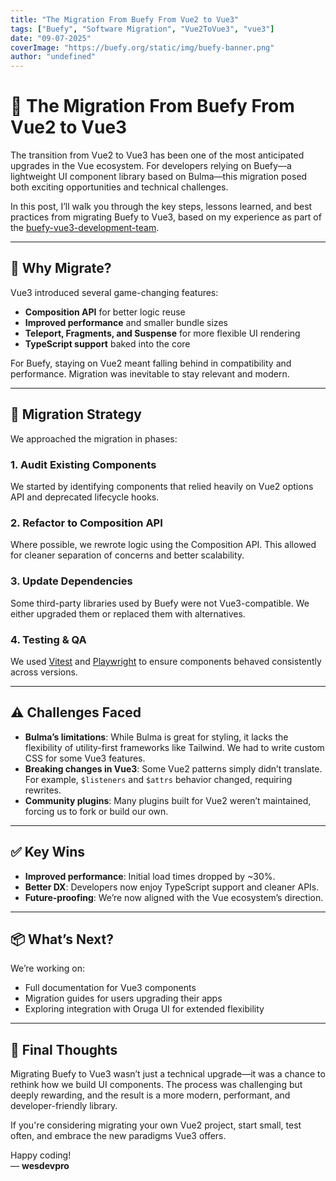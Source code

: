 ```yaml
---
title: "The Migration From Buefy From Vue2 to Vue3"
tags: ["Buefy", "Software Migration", "Vue2ToVue3", "vue3"]
date: "09-07-2025"
coverImage: "https://buefy.org/static/img/buefy-banner.png"
author: "undefined"
---
```


# 🚀 The Migration From Buefy From Vue2 to Vue3

The transition from Vue2 to Vue3 has been one of the most anticipated upgrades in the Vue ecosystem. For developers relying on Buefy—a lightweight UI component library based on Bulma—this migration posed both exciting opportunities and technical challenges.

In this post, I’ll walk you through the key steps, lessons learned, and best practices from migrating Buefy to Vue3, based on my experience as part of the [buefy-vue3-development-team](https://github.com/buefy/buefy-vue3-development-team).

---

## 🧭 Why Migrate?

Vue3 introduced several game-changing features:
- **Composition API** for better logic reuse
- **Improved performance** and smaller bundle sizes
- **Teleport, Fragments, and Suspense** for more flexible UI rendering
- **TypeScript support** baked into the core

For Buefy, staying on Vue2 meant falling behind in compatibility and performance. Migration was inevitable to stay relevant and modern.

---

## 🔧 Migration Strategy

We approached the migration in phases:

### 1. **Audit Existing Components**
We started by identifying components that relied heavily on Vue2 options API and deprecated lifecycle hooks.

### 2. **Refactor to Composition API**
Where possible, we rewrote logic using the Composition API. This allowed for cleaner separation of concerns and better scalability.

### 3. **Update Dependencies**
Some third-party libraries used by Buefy were not Vue3-compatible. We either upgraded them or replaced them with alternatives.

### 4. **Testing & QA**
We used [Vitest](https://vitest.dev/) and [Playwright](https://playwright.dev/) to ensure components behaved consistently across versions.

---

## ⚠️ Challenges Faced

- **Bulma’s limitations**: While Bulma is great for styling, it lacks the flexibility of utility-first frameworks like Tailwind. We had to write custom CSS for some Vue3 features.
- **Breaking changes in Vue3**: Some Vue2 patterns simply didn’t translate. For example, `$listeners` and `$attrs` behavior changed, requiring rewrites.
- **Community plugins**: Many plugins built for Vue2 weren’t maintained, forcing us to fork or build our own.

---

## ✅ Key Wins

- **Improved performance**: Initial load times dropped by ~30%.
- **Better DX**: Developers now enjoy TypeScript support and cleaner APIs.
- **Future-proofing**: We’re now aligned with the Vue ecosystem’s direction.

---

## 📦 What’s Next?

We’re working on:
- Full documentation for Vue3 components
- Migration guides for users upgrading their apps
- Exploring integration with Oruga UI for extended flexibility

---

## 💬 Final Thoughts

Migrating Buefy to Vue3 wasn’t just a technical upgrade—it was a chance to rethink how we build UI components. The process was challenging but deeply rewarding, and the result is a more modern, performant, and developer-friendly library.

If you're considering migrating your own Vue2 project, start small, test often, and embrace the new paradigms Vue3 offers.

Happy coding!  
— **wesdevpro**
